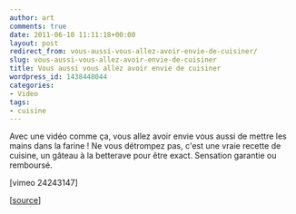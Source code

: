 ```yaml
---
author: art
comments: true
date: 2011-06-10 11:11:18+00:00
layout: post
redirect_from: vous-aussi-vous-allez-avoir-envie-de-cuisiner/
slug: vous-aussi-vous-allez-avoir-envie-de-cuisiner
title: Vous aussi vous allez avoir envie de cuisiner
wordpress_id: 1438448044
categories:
- Video
tags:
- cuisine
---
```


Avec une vidéo comme ça, vous allez avoir envie vous aussi de mettre les mains dans la farine ! Ne vous détrompez pas, c'est une vraie recette de cuisine, un gâteau à la betterave pour être exact. Sensation garantie ou remboursé.

[vimeo 24243147]

[[source](http://www.gizmodo.fr/2011/06/10/lart-dune-bonne-recette.html)]
